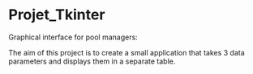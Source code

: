 # Projet_Tkinter

 Graphical interface for pool managers:

The aim of this project is to create a small application that takes 3 data parameters and displays them in a separate table.
